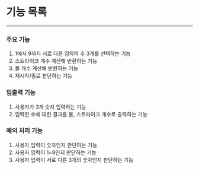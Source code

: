 # 기능 목록

---

### 주요 기능

1. 1에서 9까지 서로 다른 임의의 수 3개를 선택하는 기능
2. 스트라이크 개수 계산해 반환하는 기능
3. 볼 개수 계산해 반환하는 기능
4. 재시작/종료 판단하는 기능

### 입출력 기능

1. 사용자가 3개 숫자 입력하는 기능
2. 입력한 수에 대한 결과를 볼, 스트라이크 개수로 출력하는 기능

### 예외 처리 기능

1. 사용자 입력이 숫자인지 판단하는 기능
2. 사용자 입력이 1~9인지 판단하는 기능
3. 사용자 입력이 서로 다른 3개의 숫자인지 판단하는 기능

